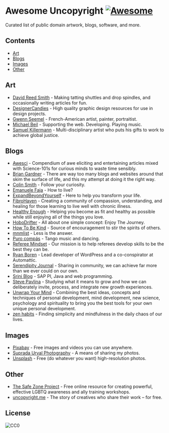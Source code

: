# Awesome Uncopyright [![Awesome](https://cdn.rawgit.com/sindresorhus/awesome/d7305f38d29fed78fa85652e3a63e154dd8e8829/media/badge.svg)](https://github.com/sindresorhus/awesome)
Curated list of public domain artwork, blogs, software, and more.

## Contents
  - [Art](#art)
  - [Blogs](#blogs)
  - [Images](#images)
  - [Other](#other)

## Art
  - [David Reed Smith](http://www.davidreedsmith.com/UncopyrightNotice.htm) - Making tatting shuttles and drop spindles, and occasionally writing articles for fun.
  - [DesignerCandies](http://designercandies.net/uncopyright/) - High quality graphic design resources for use in design projects.
  - [Gwenn Seemel](http://www.gwennseemel.com/index.php/copyright/) - French-American artist, painter, portraitist.
  - [Michael Beil](http://michaelbeil.com/uncopyright) - Supporting the web. Developing. Playing music.
  - [Samuel Killermann](http://www.samuelkillermann.com/uncopyright/) - Multi-disciplinary artist who puts his gifts to work to achieve global justice.

## Blogs
  - [Awesci](http://awesci.com/uncopyright/) - Compendium of awe eliciting and entertaining articles mixed with Science-101s for curious minds to waste time sensibly.
  - [Brian Gardner](http://briangardner.com/uncopyright/) - There are way too many blogs and websites around that skim the surface of life, and this my attempt at doing it the right way.
  - [Colin Smith](http://colinsmith.net/uncopyright/) - Follow your curiosity.
  - [Emanuele Faja](http://emanuelefaja.com/uncopyright/) - How to live?
  - [ExpandBeyondYourself](http://www.expandbeyondyourself.com/uncopyright/) - Here to help you transform your life.
  - [FibroHaven](http://www.fibrohaven.com/uncopyright/) - Creating a community of compassion, understanding, and healing for those learning to live well with chronic illness.
  - [Healthy Enough](http://healthyenough.net/uncopyright/) - Helping you become as fit and healthy as possible while still enjoying all of the things you love.
  - [HoboDrifter](http://www.hobodrifter.com/uncopyright/) - All about one simple concept: Enjoy The Journey.
  - [How To Be Kind](http://www.howtobekind.info/uncopyright/) - Source of encouragement to stir the spirits of others.
  - [mnmlist](http://mnmlist.com/uncopyright/) - Less is the answer.
  - [Puro compás](http://www.stafforini.com/tango/uncopyright/) - Tango music and dancing.
  - [Referee Mindset](http://refereemindset.com/uncopyright) - Our mission is to help referees develop skills to be the best they can be.
  - [Ryan Boren](https://boren.blog/uncopyright/) - Lead developer of WordPress and a co-conspirator at Automattic.
  - [Serendipity Journal](https://dugmugg.wordpress.com/uncopyright/) - Sharing in community, we can achieve far more than we ever could on our own.
  - [Srini Blog](http://sriniblog.com/uncopyright/) - SAP PI, Java and web programming.
  - [Steve Pavlina](http://www.stevepavlina.com/uncopyright-notice/) - Studying what it means to grow and how we can deliberately invite, process, and integrate new growth experiences.
  - [Unwrap Your Mind](http://www.unwrapyourmind.com/about/uncopyright/) - Combining the best ideas, concepts and techniques of personal development, mind development, new science, psychology and spirituality to bring you the best tools for your own unique personal development.
  - [zen habits](https://zenhabits.net/uncopyright/) - Finding simplicity and mindfulness in the daily chaos of our lives.
  
## Images
  - [Pixabay](https://pixabay.com/en/service/terms/#usage) - Free images and videos you can use anywhere.
  - [Suprada Urval Photography](http://www.suprada.com/photoblog/archives/2573) - A means of sharing my photos.
  - [Unsplash](https://unsplash.com/license) - Free (do whatever you want) high-resolution photos.

## Other
  - [The Safe Zone Project](http://thesafezoneproject.com/about/uncopyright/) - Free online resource for creating powerful, effective LGBTQ awareness and ally training workshops.
  - [uncopyright.me](http://uncopyright.me/) - The story of creatives who share their work – for free.

## License
![CC0](http://mirrors.creativecommons.org/presskit/buttons/88x31/svg/cc-zero.svg)
